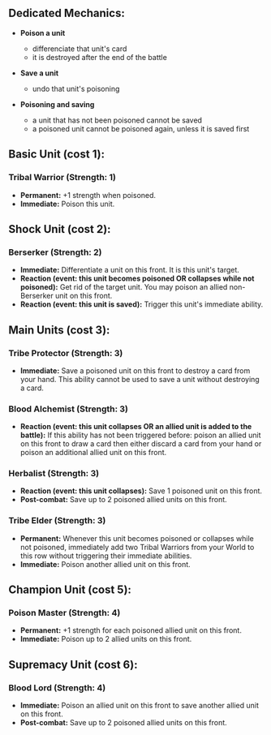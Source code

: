 ## Dedicated Mechanics:

- **Poison a unit**
  - differenciate that unit's card
  - it is destroyed after the end of the battle

- **Save a unit**
  - undo that unit's poisoning

- **Poisoning and saving**
  - a unit that has not been poisoned cannot be saved
  - a poisoned unit cannot be poisoned again, unless it is saved first


## Basic Unit (cost 1):

### Tribal Warrior (Strength: 1)
- **Permanent:**
  +1 strength when poisoned.
- **Immediate:**
  Poison this unit.


## Shock Unit (cost 2):

### Berserker (Strength: 2)
- **Immediate:**
  Differentiate a unit on this front. It is this unit's target.
- **Reaction (event: this unit becomes poisoned
    OR collapses while not poisoned):**
  Get rid of the target unit.
  You may poison an allied non-Berserker unit on this front.
- **Reaction (event: this unit is saved):**
  Trigger this unit's immediate ability.


## Main Units (cost 3):

### Tribe Protector (Strength: 3)
- **Immediate:**
  Save a poisoned unit on this front to destroy a card from your hand.
  This ability cannot be used to save a unit without destroying a card.

### Blood Alchemist (Strength: 3)
- **Reaction (event: this unit collapses
    OR an allied unit is added to the battle):**
  If this ability has not been triggered before:
  poison an allied unit on this front to draw a card then
  either discard a card from your hand or poison
  an additional allied unit on this front.

### Herbalist (Strength: 3)
- **Reaction (event: this unit collapses):**
  Save 1 poisoned unit on this front.
- **Post-combat:**
  Save up to 2 poisoned allied units on this front.

### Tribe Elder (Strength: 3)
- **Permanent:**
  Whenever this unit becomes poisoned or collapses while not poisoned,
  immediately add two Tribal Warriors from your World to this row
  without triggering their immediate abilities.
- **Immediate:**
  Poison another allied unit on this front.


## Champion Unit (cost 5):

### Poison Master (Strength: 4)
- **Permanent:**
  +1 strength for each poisoned allied unit on this front.
- **Immediate:**
  Poison up to 2 allied units on this front.


## Supremacy Unit (cost 6):

### Blood Lord (Strength: 4)
- **Immediate:**
  Poison an allied unit on this front
  to save another allied unit on this front.
- **Post-combat:**
  Save up to 2 poisoned allied units on this front.
